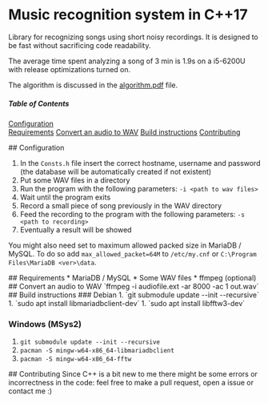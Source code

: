 # Music recognition system in C++17
Library for recognizing songs using short noisy recordings. It is designed to be 
fast without sacrificing code readability.

The average time spent analyzing a song of 3 min is 1.9s on a i5-6200U with
release optimizations turned on.

The algorithm is discussed in the [algorithm.pdf](algorithm.pdf) file.

##### Table of Contents
[Configuration](#configuration)  
[Requirements](#requirements)
[Convert an audio to WAV](#convertWav)
[Build instructions](#build)
[Contributing](#contrib)

<a name="configuration"/>
## Configuration

1. In the `Consts.h` file insert the correct hostname, username and password
   (the database will be automatically created if not existent)
1. Put some WAV files in a directory
1. Run the program with the following parameters: `-i <path to wav files>`
1. Wait until the program exits
1. Record a small piece of song previously in the WAV directory
1. Feed the recording to the program with the following parameters: 
   `-s <path to recording>`
1. Eventually a result will be showed

You might also need set to maximum allowed packed size in MariaDB / MySQL.
To do so add `max_allowed_packet=64M` to `/etc/my.cnf` or
`C:\Program Files\MariaDB <ver>\data`.

<a name="requirements"/>
## Requirements
* MariaDB / MySQL
* Some WAV files
* ffmpeg (optional)

<a name="convertWav"/>
## Convert an audio to WAV
`ffmpeg -i audiofile.ext -ar 8000 -ac 1 out.wav`

<a name="build"/>
## Build instructions
### Debian
1. `git submodule update --init --recursive`
1. `sudo apt install libmariadbclient-dev`
1. `sudo apt install libfftw3-dev`

### Windows (MSys2)
1. `git submodule update --init --recursive`
1. `pacman -S mingw-w64-x86_64-libmariadbclient`
1. `pacman -S mingw-w64-x86_64-fftw`

<a name="contrib"/>
## Contributing
Since C++ is a bit new to me there might be some errors or incorrectness
in the code: feel free to make a pull request, open a issue or contact
me :)
